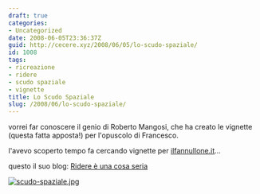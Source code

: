 ```yaml
---
draft: true
categories:
- Uncategorized
date: 2008-06-05T23:36:37Z
guid: http://cecere.xyz/2008/06/05/lo-scudo-spaziale/
id: 1008
tags:
- ricreazione
- ridere
- scudo spaziale
- vignette
title: Lo Scudo Spaziale
slug: /2008/06/lo-scudo-spaziale/
---
```


vorrei far conoscere il genio di Roberto Mangosi, che ha creato le vignette (questa fatta apposta!) per l'opuscolo di Francesco.
  
l'avevo scoperto tempo fa cercando vignette per [ilfannullone.it](http://www.ilfannullone.it)…

questo il suo blog: [Ridere è una cosa seria](http://enteroclisma.blogspot.com)

<a href='http://enteroclisma.blogspot.com/' target="_blank"><img src='http://cecere.xyz/wp-content/uploads/sites/3/2008/06/scudo-spaziale.jpg' alt='scudo-spaziale.jpg' /></a>